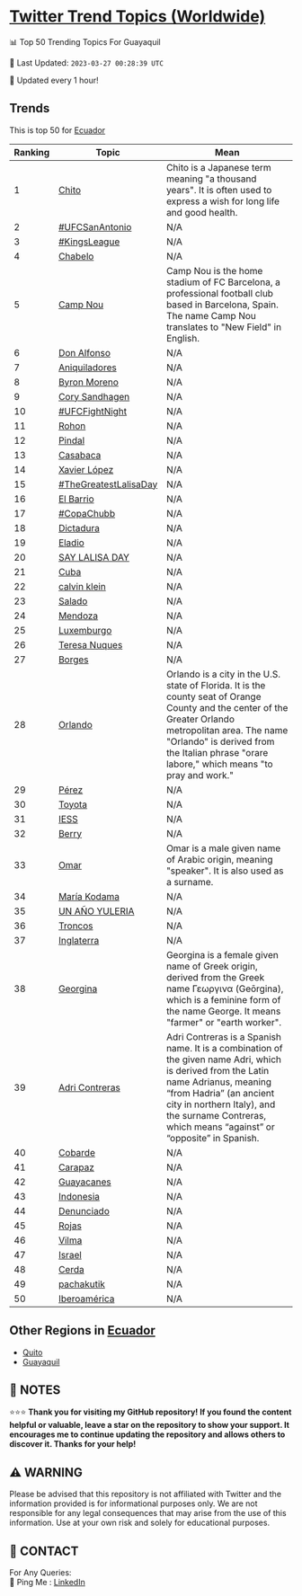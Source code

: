 [Twitter Trend Topics (Worldwide)](https://github.com/ErcinDedeoglu/Twitter-Trend-Topics)
==========


📊 Top 50 Trending Topics For Guayaquil

📆 Last Updated: `2023-03-27 00:28:39 UTC`

🔧 Updated every 1 hour!


## Trends

This is top 50 for [Ecuador](</Ecuador>)

| Ranking | Topic | Mean |
| ------- | ------------ | ------------ |
| 1 | [Chito](http://twitter.com/search?q=Chito) | Chito is a Japanese term meaning "a thousand years". It is often used to express a wish for long life and good health. |
| 2 | [#UFCSanAntonio](http://twitter.com/search?q=%23UFCSanAntonio) | N/A |
| 3 | [#KingsLeague](http://twitter.com/search?q=%23KingsLeague) | N/A |
| 4 | [Chabelo](http://twitter.com/search?q=Chabelo) | N/A |
| 5 | [Camp Nou](http://twitter.com/search?q=Camp+Nou) | Camp Nou is the home stadium of FC Barcelona, a professional football club based in Barcelona, Spain. The name Camp Nou translates to "New Field" in English. |
| 6 | [Don Alfonso](http://twitter.com/search?q=Don+Alfonso) | N/A |
| 7 | [Aniquiladores](http://twitter.com/search?q=Aniquiladores) | N/A |
| 8 | [Byron Moreno](http://twitter.com/search?q=Byron+Moreno) | N/A |
| 9 | [Cory Sandhagen](http://twitter.com/search?q=Cory+Sandhagen) | N/A |
| 10 | [#UFCFightNight](http://twitter.com/search?q=%23UFCFightNight) | N/A |
| 11 | [Rohon](http://twitter.com/search?q=Rohon) | N/A |
| 12 | [Pindal](http://twitter.com/search?q=Pindal) | N/A |
| 13 | [Casabaca](http://twitter.com/search?q=Casabaca) | N/A |
| 14 | [Xavier López](http://twitter.com/search?q=Xavier+L%c3%b3pez) | N/A |
| 15 | [#TheGreatestLalisaDay](http://twitter.com/search?q=%23TheGreatestLalisaDay) | N/A |
| 16 | [El Barrio](http://twitter.com/search?q=El+Barrio) | N/A |
| 17 | [#CopaChubb](http://twitter.com/search?q=%23CopaChubb) | N/A |
| 18 | [Dictadura](http://twitter.com/search?q=Dictadura) | N/A |
| 19 | [Eladio](http://twitter.com/search?q=Eladio) | N/A |
| 20 | [SAY LALISA DAY](http://twitter.com/search?q=SAY+LALISA+DAY) | N/A |
| 21 | [Cuba](http://twitter.com/search?q=Cuba) | N/A |
| 22 | [calvin klein](http://twitter.com/search?q=calvin+klein) | N/A |
| 23 | [Salado](http://twitter.com/search?q=Salado) | N/A |
| 24 | [Mendoza](http://twitter.com/search?q=Mendoza) | N/A |
| 25 | [Luxemburgo](http://twitter.com/search?q=Luxemburgo) | N/A |
| 26 | [Teresa Nuques](http://twitter.com/search?q=Teresa+Nuques) | N/A |
| 27 | [Borges](http://twitter.com/search?q=Borges) | N/A |
| 28 | [Orlando](http://twitter.com/search?q=Orlando) | Orlando is a city in the U.S. state of Florida. It is the county seat of Orange County and the center of the Greater Orlando metropolitan area. The name "Orlando" is derived from the Italian phrase "orare labore," which means "to pray and work." |
| 29 | [Pérez](http://twitter.com/search?q=P%c3%a9rez) | N/A |
| 30 | [Toyota](http://twitter.com/search?q=Toyota) | N/A |
| 31 | [IESS](http://twitter.com/search?q=IESS) | N/A |
| 32 | [Berry](http://twitter.com/search?q=Berry) | N/A |
| 33 | [Omar](http://twitter.com/search?q=Omar) | Omar is a male given name of Arabic origin, meaning "speaker". It is also used as a surname. |
| 34 | [María Kodama](http://twitter.com/search?q=Mar%c3%ada+Kodama) | N/A |
| 35 | [UN AÑO YULERIA](http://twitter.com/search?q=UN+A%c3%91O+YULERIA) | N/A |
| 36 | [Troncos](http://twitter.com/search?q=Troncos) | N/A |
| 37 | [Inglaterra](http://twitter.com/search?q=Inglaterra) | N/A |
| 38 | [Georgina](http://twitter.com/search?q=Georgina) | Georgina is a female given name of Greek origin, derived from the Greek name Γεωργινα (Geōrgina), which is a feminine form of the name George. It means "farmer" or "earth worker". |
| 39 | [Adri Contreras](http://twitter.com/search?q=Adri+Contreras) | Adri Contreras is a Spanish name. It is a combination of the given name Adri, which is derived from the Latin name Adrianus, meaning “from Hadria” (an ancient city in northern Italy), and the surname Contreras, which means “against” or “opposite” in Spanish. |
| 40 | [Cobarde](http://twitter.com/search?q=Cobarde) | N/A |
| 41 | [Carapaz](http://twitter.com/search?q=Carapaz) | N/A |
| 42 | [Guayacanes](http://twitter.com/search?q=Guayacanes) | N/A |
| 43 | [Indonesia](http://twitter.com/search?q=Indonesia) | N/A |
| 44 | [Denunciado](http://twitter.com/search?q=Denunciado) | N/A |
| 45 | [Rojas](http://twitter.com/search?q=Rojas) | N/A |
| 46 | [Vilma](http://twitter.com/search?q=Vilma) | N/A |
| 47 | [Israel](http://twitter.com/search?q=Israel) | N/A |
| 48 | [Cerda](http://twitter.com/search?q=Cerda) | N/A |
| 49 | [pachakutik](http://twitter.com/search?q=pachakutik) | N/A |
| 50 | [Iberoamérica](http://twitter.com/search?q=Iberoam%c3%a9rica) | N/A |



## Other Regions in [Ecuador](</Ecuador>)

* [Quito](</Ecuador/Quito.md>)
* [Guayaquil](</Ecuador/Guayaquil.md>)



## 📝 NOTES

⭐⭐⭐ **Thank you for visiting my GitHub repository! If you found the content helpful or valuable, leave a star on the repository to show your support. It encourages me to continue updating the repository and allows others to discover it. Thanks for your help!**


## ⚠️ WARNING

Please be advised that this repository is not affiliated with Twitter and the information provided is for informational purposes only. We are not responsible for any legal consequences that may arise from the use of this information. Use at your own risk and solely for educational purposes.


## 📨 CONTACT

 For Any Queries:  
            🏓 Ping Me : [LinkedIn](https://www.linkedin.com/in/ercindedeoglu/)
